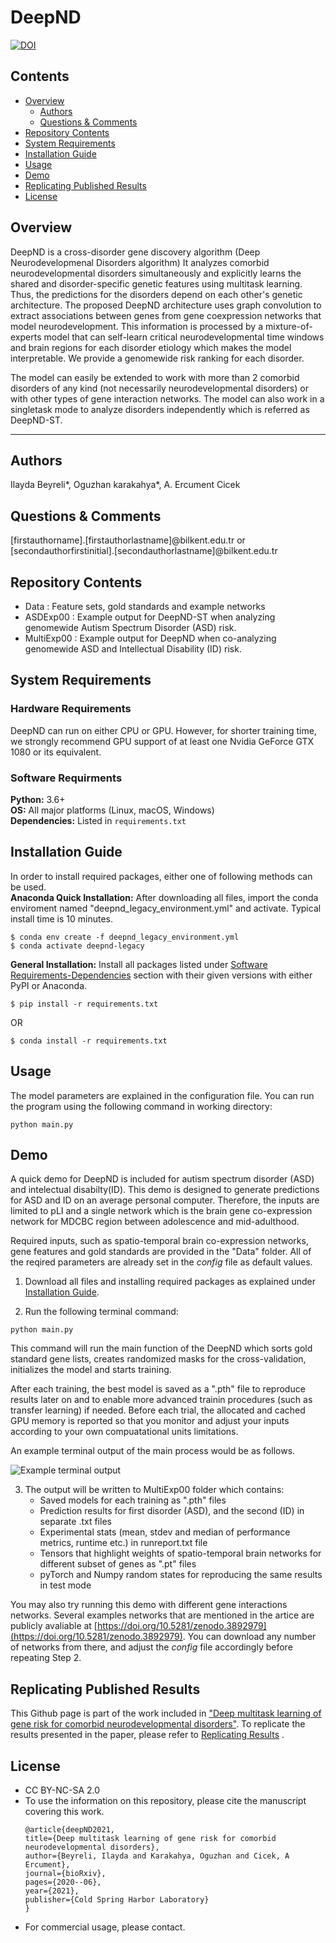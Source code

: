 # DeepND 
[![DOI](https://zenodo.org/badge/271965480.svg)](https://zenodo.org/badge/latestdoi/271965480)

## Contents
- [Overview](https://github.com/ciceklab/DeepND#overview)
    - [Authors](https://github.com/ciceklab/DeepND#authors)
    - [Questions & Comments](https://github.com/ciceklab/DeepND#questions--comments)
- [Repository Contents](https://github.com/ciceklab/DeepND#repository-contents)
- [System Requirements](https://github.com/ciceklab/DeepND#system-requirments)
- [Installation Guide](https://github.com/ciceklab/DeepND#installation-guide)
- [Usage](https://github.com/ciceklab/DeepND#usage)
- [Demo](https://github.com/ciceklab/DeepND#demo)
- [Replicating Published Results](https://github.com/ciceklab/DeepND#replicating-published-results)
- [License](https://github.com/ciceklab/DeepND#license)

## Overview

DeepND is a cross-disorder gene discovery algorithm (Deep Neurodevelopmenal Disorders algorithm) It analyzes comorbid neurodevelopmental disorders simultaneously and explicitly learns the shared and disorder-specific genetic features using multitask learning. Thus, the predictions for the disorders depend on each other's genetic architecture. The proposed DeepND architecture uses graph convolution to extract associations between genes from gene coexpression networks that model neurodevelopment. This information is processed by a mixture-of-experts model that can self-learn critical neurodevelopmental time windows and brain regions for each disorder etiology which makes the model interpretable. We provide a genomewide risk ranking for each disorder.

The model can easily be extended to work with more than 2 comorbid disorders of any kind (not necessarily neurodevelopmental disorders) or with other types of gene interaction networks. The model can also work in a singletask mode to analyze disorders independently which is referred as DeepND-ST.

---

## Authors

Ilayda Beyreli*, Oguzhan karakahya*, A. Ercument Cicek

## Questions & Comments 

[firstauthorname].[firstauthorlastname]@bilkent.edu.tr or <br>
[secondauthorfirstinitial].[secondauthorlastname]@bilkent.edu.tr

## Repository Contents
- Data : Feature sets, gold standards and example networks
- ASDExp00 : Example output for DeepND-ST when analyzing genomewide Autism Spectrum Disorder (ASD) risk.
- MultiExp00 : Example output for DeepND when co-analyzing genomewide ASD and Intellectual Disability (ID) risk.
## System Requirements
### Hardware Requirements

DeepND can run on either CPU or GPU. However, for shorter training time, we strongly recommend GPU support of at least one Nvidia GeForce GTX 1080 or its equivalent.

### Software Requirments
<b>Python:</b> 3.6+<br/>
<b>OS:</b> All major platforms (Linux, macOS, Windows)<br/>
<b>Dependencies:</b> Listed in ```requirements.txt``` <br/>

## Installation Guide

In order to install required packages, either one of following methods can be used. <br/>
<b>Anaconda Quick Installation:</b>  After downloading all files, import the conda enviroment named "deepnd_legacy_environment.yml" and activate. Typical install time is 10 minutes. <br/>

```
$ conda env create -f deepnd_legacy_environment.yml
$ conda activate deepnd-legacy
```

<b>General Installation:</b> Install all packages listed under [Software Requirements-Dependencies](https://github.com/ciceklab/DeepND#software-requirments) section with their given versions with either PyPI or Anaconda.

```
$ pip install -r requirements.txt
```
OR

```
$ conda install -r requirements.txt
```

## Usage

The model parameters are explained in the configuration file.
You can run the program using the following command in working directory:
```
python main.py
```

## Demo

A quick demo for DeepND is included for autism spectrum disorder (ASD) and intelectual disabilty(ID). This demo is designed to generate predictions for ASD and ID on an average personal computer. Therefore, the inputs are limited to pLI and a single network which is the brain gene co-expression network for MDCBC region between adolescence and mid-adulthood. 

Required inputs, such as spatio-temporal brain co-expression networks, gene features and gold standards are provided in the "Data" folder.  All of the reqired parameters are already set in the <i>config</i> file as default values.

1. Download all files and installing required packages as explained under [Installation Guide](https://github.com/ciceklab/DeepND#installation-guide).

2. Run the following terminal command:

```
python main.py
```
This command will run the main function of the DeepND which sorts gold standard gene lists, creates randomized masks for the cross-validation, initializes the model and starts training.

After each training, the best model is saved as a ".pth" file to reproduce results later on and to enable more advanced trainin procedures (such as transfer learning) if needed. Before each trial, the allocated and cached GPU memory is reported so that you monitor and adjust your inputs according to your own compuatational units limitations.

An example terminal output of the main process would be as follows.

![Example terminal output](/assets/example.png)

3. The output will be written to MultiExp00 folder which contains:
    - Saved models for each training as ".pth" files
    - Prediction results for first disorder (ASD), and the second (ID) in separate .txt files
    - Experimental stats (mean, stdev and median of performance metrics, runtime etc.) in runreport.txt file
    - Tensors that highlight weights of spatio-temporal brain networks for different subset of genes as ".pt" files
    - pyTorch and Numpy random states for reproducing the same results in test mode

You may also try running this demo with different gene interactions networks. Several examples networks that are mentioned in the artice are publicly avaliable at  [https://doi.org/10.5281/zenodo.3892979](https://doi.org/10.5281/zenodo.3892979). You can download any number of networks from there, and adjust the <i>config</i> file accordingly before repeating Step 2.

## Replicating Published Results

This Github page is part of the work included in ["Deep multitask learning of gene risk for comorbid neurodevelopmental disorders"](https://www.biorxiv.org/content/10.1101/2020.06.13.150201v3). To replicate the results presented in the paper, please refer to [Replicating Results](https://github.com/ciceklab/DeepND/blob/master/replicate.md) .

## License
- CC BY-NC-SA 2.0
- To use the information on this repository, please cite the manuscript covering this work.
    ```
    @article{deepND2021,
    title={Deep multitask learning of gene risk for comorbid neurodevelopmental disorders},
    author={Beyreli, Ilayda and Karakahya, Oguzhan and Cicek, A Ercument},
    journal={bioRxiv},
    pages={2020--06},
    year={2021},
    publisher={Cold Spring Harbor Laboratory}
    }
    ```
- For commercial usage, please contact.
